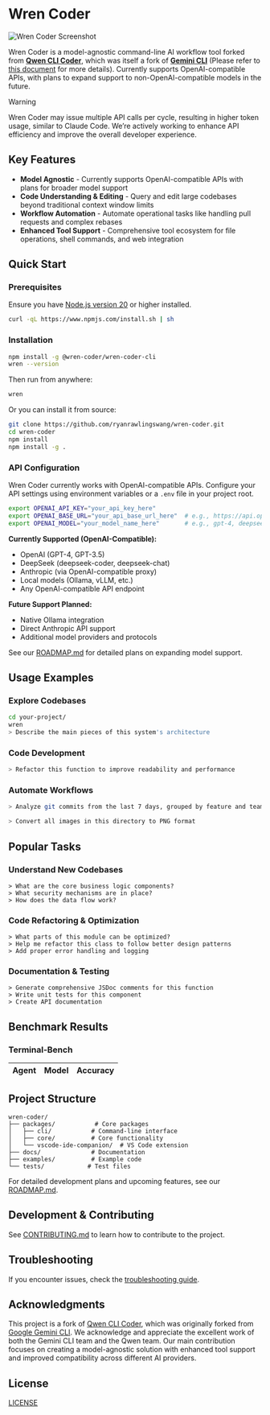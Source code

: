 # Wren Coder

![Wren Coder Screenshot](./docs/assets/wren-screenshot.png)

Wren Coder is a model-agnostic command-line AI workflow tool forked from [**Qwen CLI Coder**](https://github.com/QwenLM/Qwen-Code), which was itself a fork of [**Gemini CLI**](https://github.com/google-gemini/gemini-cli) (Please refer to [this document](./README.gemini.md) for more details). Currently supports OpenAI-compatible APIs, with plans to expand support to non-OpenAI-compatible models in the future.

> [!WARNING]
> Wren Coder may issue multiple API calls per cycle, resulting in higher token usage, similar to Claude Code. We’re actively working to enhance API efficiency and improve the overall developer experience.

## Key Features

- **Model Agnostic** - Currently supports OpenAI-compatible APIs with plans for broader model support
- **Code Understanding & Editing** - Query and edit large codebases beyond traditional context window limits
- **Workflow Automation** - Automate operational tasks like handling pull requests and complex rebases
- **Enhanced Tool Support** - Comprehensive tool ecosystem for file operations, shell commands, and web integration

## Quick Start

### Prerequisites

Ensure you have [Node.js version 20](https://nodejs.org/en/download) or higher installed.

```bash
curl -qL https://www.npmjs.com/install.sh | sh
```

### Installation

```bash
npm install -g @wren-coder/wren-coder-cli
wren --version
```

Then run from anywhere:

```bash
wren
```

Or you can install it from source:

```bash
git clone https://github.com/ryanrawlingswang/wren-coder.git
cd wren-coder
npm install
npm install -g .
```

### API Configuration

Wren Coder currently works with OpenAI-compatible APIs. Configure your API settings using environment variables or a `.env` file in your project root.

```bash
export OPENAI_API_KEY="your_api_key_here"
export OPENAI_BASE_URL="your_api_base_url_here"  # e.g., https://api.openai.com/v1
export OPENAI_MODEL="your_model_name_here"       # e.g., gpt-4, deepseek-coder, etc.
```

**Currently Supported (OpenAI-Compatible):**
- OpenAI (GPT-4, GPT-3.5)
- DeepSeek (deepseek-coder, deepseek-chat)
- Anthropic (via OpenAI-compatible proxy)
- Local models (Ollama, vLLM, etc.)
- Any OpenAI-compatible API endpoint

**Future Support Planned:**
- Native Ollama integration
- Direct Anthropic API support
- Additional model providers and protocols

See our [ROADMAP.md](./ROADMAP.md) for detailed plans on expanding model support.

## Usage Examples

### Explore Codebases

```sh
cd your-project/
wren
> Describe the main pieces of this system's architecture
```

### Code Development

```sh
> Refactor this function to improve readability and performance
```

### Automate Workflows

```sh
> Analyze git commits from the last 7 days, grouped by feature and team member
```

```sh
> Convert all images in this directory to PNG format
```

## Popular Tasks

### Understand New Codebases

```text
> What are the core business logic components?
> What security mechanisms are in place?
> How does the data flow work?
```

### Code Refactoring & Optimization

```text
> What parts of this module can be optimized?
> Help me refactor this class to follow better design patterns
> Add proper error handling and logging
```

### Documentation & Testing

```text
> Generate comprehensive JSDoc comments for this function
> Write unit tests for this component
> Create API documentation
```

## Benchmark Results

### Terminal-Bench

| Agent | Model | Accuracy |
| ----- | ----- | -------- |

## Project Structure

```
wren-coder/
├── packages/           # Core packages
│   ├── cli/           # Command-line interface
│   ├── core/          # Core functionality
│   └── vscode-ide-companion/  # VS Code extension
├── docs/              # Documentation
├── examples/          # Example code
└── tests/            # Test files
```

For detailed development plans and upcoming features, see our [ROADMAP.md](./ROADMAP.md).

## Development & Contributing

See [CONTRIBUTING.md](./CONTRIBUTING.md) to learn how to contribute to the project.

## Troubleshooting

If you encounter issues, check the [troubleshooting guide](docs/troubleshooting.md).

## Acknowledgments

This project is a fork of [Qwen CLI Coder](https://github.com/QwenLM/Qwen-Code), which was originally forked from [Google Gemini CLI](https://github.com/google-gemini/gemini-cli). We acknowledge and appreciate the excellent work of both the Gemini CLI team and the Qwen team. Our main contribution focuses on creating a model-agnostic solution with enhanced tool support and improved compatibility across different AI providers.

## License

[LICENSE](./LICENSE)
